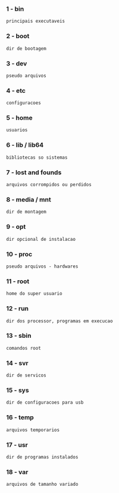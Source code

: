 ### 1 - bin
    principais executaveis

### 2 - boot
    dir de bootagem

### 3 - dev
    pseudo arquivos

### 4 - etc
    configuracoes

### 5 - home
    usuarios

### 6 - lib / lib64
    bibliotecas so sistemas

### 7 - lost and founds
    arquivos corrompidos ou perdidos

### 8 - media / mnt
    dir de montagem

### 9 - opt
    dir opcional de instalacao 

### 10 - proc
    pseudo arquivos - hardwares

### 11 - root
    home do super usuario

### 12 - run
    dir dos processor, programas em execucao

### 13 - sbin
    comandos root

### 14 - svr
    dir de servicos

### 15 - sys
    dir de configuracoes para usb

### 16 - temp
    arquivos temporarios

### 17 - usr
    dir de programas instalados

### 18 - var
    arquivos de tamanho variado
